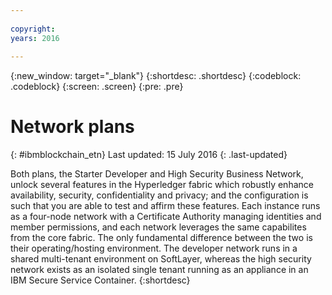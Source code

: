 ```yaml
---
 
copyright:
years: 2016
 
---
```

 
{:new_window: target="_blank"}
{:shortdesc: .shortdesc}
{:codeblock: .codeblock}
{:screen: .screen}
{:pre: .pre}
 
 
# Network plans
{: #ibmblockchain_etn}
Last updated: 15 July 2016
{: .last-updated}

Both plans, the Starter Developer and High Security Business Network, unlock several features in the Hyperledger fabric which robustly enhance availability, security, confidentiality and privacy; and the configuration is such that you are able to test and affirm these features.  Each instance runs as a four-node network with a Certificate Authority managing identities and member permissions, and each network leverages the same capabilites from the core fabric. The only fundamental difference between the two is their operating/hosting environment.  The developer network runs in a shared multi-tenant environment on SoftLayer, whereas the high security network exists as an isolated single tenant running as an appliance in an IBM Secure Service Container. 
{:shortdesc}

<!---The High-Security business network provides important capabilities above and beyond the two-node multi-tenant developer service on Softlayer (aimed towards application development; writing chaincode and experimenting with APIs).  The high security plan supplies your own private blockchain test environment, which has been vetted and secured by IBM.  With the following features, your dedicated and high security environment enables you to take the next step towards preparing your organization for enterprise blockchain networks:~~

~~1. A dedicated four-node blockchain network; single-tenant with no shared resources~~
~~2. An IBM-certified version of the latest Hyperledger fabric, along with mechanisms to unlock inherent identity and security features~~
~~3. Isolation and protection from system and platform administrators, root users, and unauthorized users.~~
~~4. Verified test cases for security, consensus, availability, and performance--->






